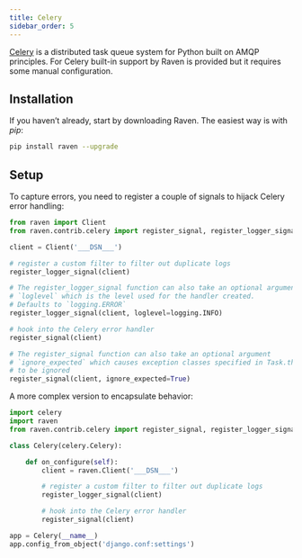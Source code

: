 ```yaml
---
title: Celery
sidebar_order: 5
---
```


[Celery](http://www.celeryproject.org/) is a distributed task queue system for Python built on AMQP principles. For Celery built-in support by Raven is provided but it requires some manual configuration.

## Installation

If you haven’t already, start by downloading Raven. The easiest way is with _pip_:

```bash
pip install raven --upgrade
```

## Setup

To capture errors, you need to register a couple of signals to hijack Celery error handling:

```python
from raven import Client
from raven.contrib.celery import register_signal, register_logger_signal

client = Client('___DSN___')

# register a custom filter to filter out duplicate logs
register_logger_signal(client)

# The register_logger_signal function can also take an optional argument
# `loglevel` which is the level used for the handler created.
# Defaults to `logging.ERROR`
register_logger_signal(client, loglevel=logging.INFO)

# hook into the Celery error handler
register_signal(client)

# The register_signal function can also take an optional argument
# `ignore_expected` which causes exception classes specified in Task.throws
# to be ignored
register_signal(client, ignore_expected=True)
```

A more complex version to encapsulate behavior:

```python
import celery
import raven
from raven.contrib.celery import register_signal, register_logger_signal

class Celery(celery.Celery):

    def on_configure(self):
        client = raven.Client('___DSN___')

        # register a custom filter to filter out duplicate logs
        register_logger_signal(client)

        # hook into the Celery error handler
        register_signal(client)

app = Celery(__name__)
app.config_from_object('django.conf:settings')
```
